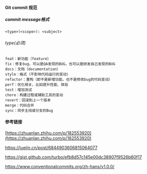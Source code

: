 #### Git commit 规范



##### commit message格式

```
<type>(<scope>): <subject>
```



###### type(必须)

```
feat：新功能（feature）
fix：修复bug，可以是QA发现的BUG，也可以是研发自己发现的BUG
docs：文档（documentation）
style：格式（不影响代码运行的变动）
refactor：重构（即不是新增功能，也不是修改bug的代码变动）
perf：优化相关，比如提升性能、体验
test：增加测试
chore：构建过程或辅助工具的变动
revert：回滚到上一个版本
merge：代码合并
sync：同步主线或分支的Bug
```



#### 参考链接

[https://zhuanlan.zhihu.com/p/182553920](https://zhuanlan.zhihu.com/p/182553920)

https://juejin.cn/post/6844903606815064077

https://gist.github.com/turbo/efb8d57c145e00dc38907f9526b60f17

https://www.conventionalcommits.org/zh-hans/v1.0.0/